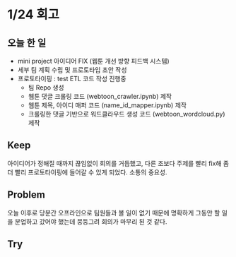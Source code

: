 # 1/24 회고

## 오늘 한 일
- mini project 아이디어 FIX (웹툰 개선 방향 피드백 시스템)
- 세부 팀 계획 수립 및 프로토타입 초안 작성
- 프로토타이핑 : test ETL 코드 작성 진행중
    - 팀 Repo 생성
    - 웹툰 댓글 크롤링 코드 (webtoon_crawler.ipynb) 제작
    - 웹툰 제목, 아이디 매퍼 코드 (name_id_mapper.ipynb) 제작
    - 크롤링한 댓글 기반으로 워드클라우드 생성 코드 (webtoon_wordcloud.py) 제작

## Keep

아이디어가 정해질 때까지 끊임없이 회의를 거듭했고, 다른 조보다 주제를 빨리 fix해 좀 더 빨리 프로토타이핑에 들어갈 수 있게 되었다. 소통의 중요성.

## Problem

오늘 이후로 당분간 오프라인으로 팀원들과 볼 일이 없기 때문에 명확하게 그동안 할 일을 분업하고 갔어야 했는데 뭉둥그려 회의가 마무리 된 것 같다.

## Try

